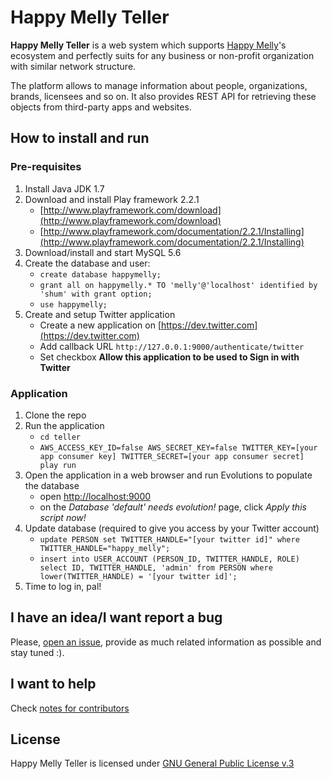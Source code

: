 # Happy Melly Teller
**Happy Melly Teller** is a web system which supports [Happy Melly](http://happymelly.com)'s
ecosystem and perfectly suits for any business or non-profit organization
with similar network structure.

The platform allows to manage information about people, organizations, brands,
licensees and so on. It also provides REST API for retrieving these objects
from third-party apps and websites.

## How to install and run
### Pre-requisites

1. Install Java JDK 1.7
2. Download and install Play framework 2.2.1
    * [http://www.playframework.com/download](http://www.playframework.com/download)
    * [http://www.playframework.com/documentation/2.2.1/Installing](http://www.playframework.com/documentation/2.2.1/Installing)
3. Download/install and start MySQL 5.6
4. Create the database and user:
    * `create database happymelly;`
    * `grant all on happymelly.* TO 'melly'@'localhost' identified by 'shum' with grant option;`
    * `use happymelly;`
5. Create and setup Twitter application
    * Create a new application on [https://dev.twitter.com](https://dev.twitter.com)
    * Add callback URL `http://127.0.0.1:9000/authenticate/twitter`
    * Set checkbox **Allow this application to be used to Sign in with Twitter**

### Application

1. Clone the repo
2. Run the application
    * `cd teller`
    * `AWS_ACCESS_KEY_ID=false AWS_SECRET_KEY=false TWITTER_KEY=[your app consumer key] TWITTER_SECRET=[your app consumer secret] play run`
3. Open the application in a web browser and run Evolutions to populate the database
    * open [http://localhost:9000](http://localhost:9000)
    * on the _Database 'default' needs evolution!_ page, click _Apply this script now!_
4. Update database (required to give you access by your Twitter account)
    * `update PERSON set TWITTER_HANDLE="[your twitter id]" where TWITTER_HANDLE="happy_melly";`
    * `insert into USER_ACCOUNT (PERSON_ID, TWITTER_HANDLE, ROLE) select ID, TWITTER_HANDLE, 'admin' from PERSON where lower(TWITTER_HANDLE) = '[your twitter id]';`
5. Time to log in, pal!

## I have an idea/I want report a bug
Please, [open an issue](https://github.com/HappyMelly/teller/issues), provide as
much related information as possible and stay tuned :).

## I want to help
Check [notes for contributors](https://github.com/HappyMelly/teller/blob/master/CONTRIBUTING.md)

## License
Happy Melly Teller is licensed under [GNU General Public License v.3](http://www.gnu.org/copyleft/gpl.html)

